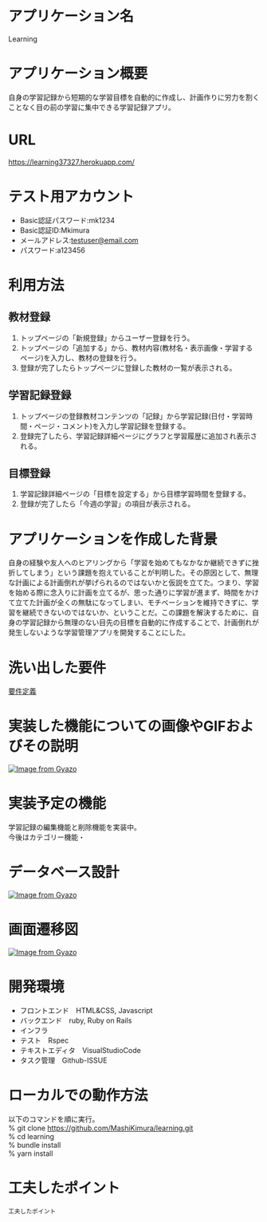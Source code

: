 # アプリケーション名
Learning

# アプリケーション概要
自身の学習記録から短期的な学習目標を自動的に作成し、計画作りに労力を割くことなく目の前の学習に集中できる学習記録アプリ。

# URL
https://learning37327.herokuapp.com/

# テスト用アカウント
- Basic認証パスワード:mk1234
- Basic認証ID:Mkimura
- メールアドレス:testuser@email.com
- パスワード:a123456

# 利用方法
## 教材登録
1. トップページの「新規登録」からユーザー登録を行う。
2. トップページの「追加する」から、教材内容(教材名・表示画像・学習するページ)を入力し、教材の登録を行う。
3. 登録が完了したらトップページに登録した教材の一覧が表示される。

## 学習記録登録
1. トップページの登録教材コンテンツの「記録」から学習記録(日付・学習時間・ページ・コメント)を入力し学習記録を登録する。
2. 登録完了したら、学習記録詳細ページにグラフと学習履歴に追加され表示される。

## 目標登録
1. 学習記録詳細ページの「目標を設定する」から目標学習時間を登録する。
2. 登録が完了したら「今週の学習」の項目が表示される。

# アプリケーションを作成した背景
自身の経験や友人へのヒアリングから「学習を始めてもなかなか継続できずに挫折してしまう」という課題を抱えていることが判明した。その原因として、無理な計画による計画倒れが挙げられるのではないかと仮説を立てた。つまり、学習を始める際に念入りに計画を立てるが、思った通りに学習が進まず、時間をかけて立てた計画が全くの無駄になってしまい、モチベーションを維持できずに、学習を継続できないのではないか、ということだ。この課題を解決するために、自身の学習記録から無理のない目先の目標を自動的に作成することで、計画倒れが発生しないような学習管理アプリを開発することにした。

# 洗い出した要件
[要件定義](https://docs.google.com/spreadsheets/d/1UyGfH1t4Il-dFLrofOh7sJAQpHHodvF2aaoOvmkVfNQ/edit?usp=sharing)
# 実装した機能についての画像やGIFおよびその説明
[![Image from Gyazo](https://i.gyazo.com/28e4ad1af56926073e8a3934c6b15ec7.gif)](https://gyazo.com/28e4ad1af56926073e8a3934c6b15ec7)
# 実装予定の機能
学習記録の編集機能と削除機能を実装中。  
今後はカテゴリー機能・
# データベース設計
[![Image from Gyazo](https://i.gyazo.com/3a90cf3c176fc3a880f28453b1d595ee.png)](https://gyazo.com/3a90cf3c176fc3a880f28453b1d595ee)
# 画面遷移図
[![Image from Gyazo](https://i.gyazo.com/d11a764c95fc13eac811b9c43db32cb4.png)](https://gyazo.com/d11a764c95fc13eac811b9c43db32cb4)
# 開発環境
- フロントエンド　HTML&CSS, Javascript
- バックエンド　ruby, Ruby on Rails
- インフラ　
- テスト　Rspec
- テキストエディタ　VisualStudioCode
- タスク管理　Github-ISSUE

# ローカルでの動作方法
以下のコマンドを順に実行。  
% git clone https://github.com/MashiKimura/learning.git  
% cd learning  
% bundle install  
% yarn install

# 工夫したポイント
    工夫したポイント
